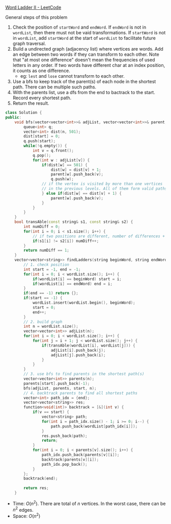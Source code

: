 [Word Ladder II - LeetCode](https://leetcode.com/problems/word-ladder-ii/description/)

General steps of this problem
1. Check the position of `startWord` and `endWord`. If `endWord` is not in `wordList`, then there must not be vaid transformations. If `startWord` is not in `wordList`, add `startWord` at the start of `wordList` to facilitate future graph traversal.
2. Build a undirected graph (adjacency list) where vertices are words. Add an edge between two words if they can transform to each other. Note that "at most one difference" doesn't mean the frequencies of used letters in any order. If two words have different char at an index position, it counts as one difference. 
	- eg: `lest` and `lose` cannot transform to each other. 
3. Use a bfs to keep track of the parent(s) of each node in the shortest path. There can be multiple such paths.
4. With the parents list, use a dfs from the end to bactrack to the start. Record every shortest path.
5. Return the result.

```cpp
class Solution {
public:
    void bfs(vector<vector<int>>& adjList, vector<vector<int>>& parent, int start, int n) {
        queue<int> q;
        vector<int> dist(n, 501);
        dist[start] = 0;
        q.push(start);
        while(!q.empty()) {
            int v = q.front();
            q.pop();
            for(int w : adjList[v]) {
                if(dist[w] == 501) {
                    dist[w] = dist[v] + 1;
                    parent[w].push_back(v);
                    q.push(w);
                // if the vertex is visited by more than one vertices
                // in the previous levels. All of them form valid paths. 
                } else if(dist[w] == dist[v] + 1) {
                    parent[w].push_back(v);
                }
            }
        }
    }
    bool transAble(const string& s1, const string& s2) {
        int numDiff = 0;
        for(int i = 0; i < s1.size(); i++) {
            // if two positions are different, number of differences + 1
            if(s1[i] != s2[i]) numDiff++;
        }
        return numDiff == 1;
    }
    vector<vector<string>> findLadders(string beginWord, string endWord, vector<string>& wordList) {
        // 1. check position
        int start = -1, end = -1;
        for(int i = 0; i < wordList.size(); i++) {
            if(wordList[i] == beginWord) start = i;
            if(wordList[i] == endWord) end = i;
        }
        if(end == -1) return {};
        if(start == -1) {
            wordList.insert(wordList.begin(), beginWord);
            start = 0;
            end++;
        }
        // 2. build graph
        int n = wordList.size();
        vector<vector<int>> adjList(n);
        for(int i = 0; i < wordList.size(); i++) {
            for(int j = i + 1; j < wordList.size(); j++) {
                if(transAble(wordList[i], wordList[j])) {
                    adjList[i].push_back(j);
                    adjList[j].push_back(i);
                }
            }
        }
        // 3. use bfs to find parents in the shortest path(s)
        vector<vector<int>> parents(n);
        parents[start].push_back(-1);
        bfs(adjList, parents, start, n);
        // 4. backtrack parents to find all shortest paths
        vector<int> path_idx = {end};
        vector<vector<string>> res;
        function<void(int)> backtrack = [&](int v) {
            if(v == start) {
                vector<string> path;
                for(int i = path_idx.size() - 1; i >= 0; i--) {
                    path.push_back(wordList[path_idx[i]]);
                }
                res.push_back(path);
                return;
            }
            for(int i = 0; i < parents[v].size(); i++) {
                path_idx.push_back(parents[v][i]);
                backtrack(parents[v][i]);
                path_idx.pop_back();
            }
        };
        backtrack(end);
        
        return res;
    }
```

- Time: $O(n^2)$. There are total of $n$ vertices. In the worst case, there can be $n^2$ edges.
- Space: $O(n^2)$